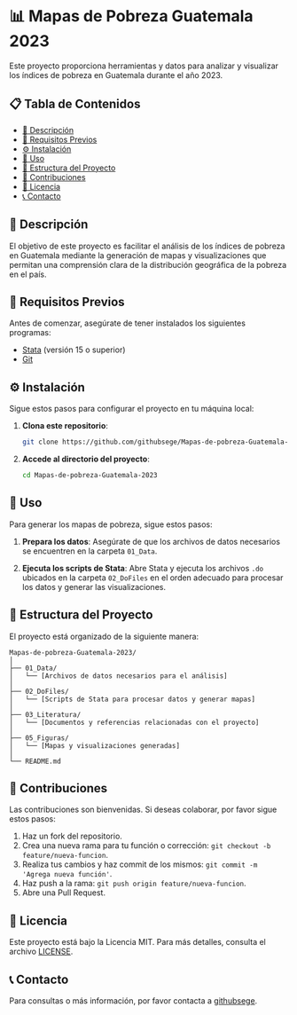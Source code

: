 
# 📊 Mapas de Pobreza Guatemala 2023

Este proyecto proporciona herramientas y datos para analizar y visualizar los índices de pobreza en Guatemala durante el año 2023.

## 📋 Tabla de Contenidos

- [📖 Descripción](#-descripción)
- [🔧 Requisitos Previos](#-requisitos-previos)
- [⚙️ Instalación](#️-instalación)
- [🚀 Uso](#-uso)
- [📁 Estructura del Proyecto](#-estructura-del-proyecto)
- [🤝 Contribuciones](#-contribuciones)
- [📄 Licencia](#-licencia)
- [📞 Contacto](#-contacto)

## 📖 Descripción

El objetivo de este proyecto es facilitar el análisis de los índices de pobreza en Guatemala mediante la generación de mapas y visualizaciones que permitan una comprensión clara de la distribución geográfica de la pobreza en el país.

## 🔧 Requisitos Previos

Antes de comenzar, asegúrate de tener instalados los siguientes programas:

- [Stata](https://www.stata.com/) (versión 15 o superior)
- [Git](https://git-scm.com/)

## ⚙️ Instalación

Sigue estos pasos para configurar el proyecto en tu máquina local:

1. **Clona este repositorio**:

   ```bash
   git clone https://github.com/githubsege/Mapas-de-pobreza-Guatemala-2023.git
   ```

2. **Accede al directorio del proyecto**:

   ```bash
   cd Mapas-de-pobreza-Guatemala-2023
   ```

## 🚀 Uso

Para generar los mapas de pobreza, sigue estos pasos:

1. **Prepara los datos**: Asegúrate de que los archivos de datos necesarios se encuentren en la carpeta `01_Data`.

2. **Ejecuta los scripts de Stata**: Abre Stata y ejecuta los archivos `.do` ubicados en la carpeta `02_DoFiles` en el orden adecuado para procesar los datos y generar las visualizaciones.

## 📁 Estructura del Proyecto

El proyecto está organizado de la siguiente manera:

```
Mapas-de-pobreza-Guatemala-2023/
│
├── 01_Data/
│   └── [Archivos de datos necesarios para el análisis]
│
├── 02_DoFiles/
│   └── [Scripts de Stata para procesar datos y generar mapas]
│
├── 03_Literatura/
│   └── [Documentos y referencias relacionadas con el proyecto]
│
├── 05_Figuras/
│   └── [Mapas y visualizaciones generadas]
│
└── README.md
```

## 🤝 Contribuciones

Las contribuciones son bienvenidas. Si deseas colaborar, por favor sigue estos pasos:

1. Haz un fork del repositorio.
2. Crea una nueva rama para tu función o corrección: `git checkout -b feature/nueva-funcion`.
3. Realiza tus cambios y haz commit de los mismos: `git commit -m 'Agrega nueva función'`.
4. Haz push a la rama: `git push origin feature/nueva-funcion`.
5. Abre una Pull Request.

## 📄 Licencia

Este proyecto está bajo la Licencia MIT. Para más detalles, consulta el archivo [LICENSE](LICENSE).

## 📞 Contacto

Para consultas o más información, por favor contacta a [githubsege](https://github.com/githubsege).

